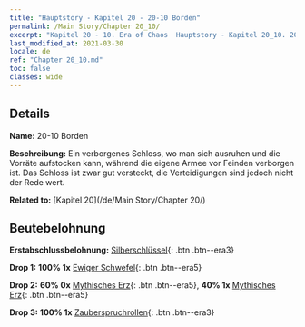 ```yaml
---
title: "Hauptstory - Kapitel 20 - 20-10 Borden"
permalink: /Main Story/Chapter 20_10/
excerpt: "Kapitel 20 - 10. Era of Chaos  Hauptstory - Kapitel 20_10. 20-10 Borden"
last_modified_at: 2021-03-30
locale: de
ref: "Chapter 20_10.md"
toc: false
classes: wide
---
```


## Details

 **Name:** 20-10 Borden

 **Beschreibung:** Ein verborgenes Schloss, wo man sich ausruhen und die Vorräte aufstocken kann, während die eigene Armee vor Feinden verborgen ist. Das Schloss ist zwar gut versteckt, die Verteidigungen sind jedoch nicht der Rede wert.

 **Related to:** [Kapitel 20](/de/Main Story/Chapter 20/)

## Beutebelohnung

 **Erstabschlussbelohnung:** [Silberschlüssel](/de/Items/con_693/){: .btn .btn--era3}

 **Drop 1:** **100% 1x** [Ewiger Schwefel](/de/Items/mat_71/){: .btn .btn--era5}

 **Drop 2:** **60% 0x** [Mythisches Erz](/de/Items/mat_61/){: .btn .btn--era5}, **40% 1x** [Mythisches Erz](/de/Items/mat_61/){: .btn .btn--era5}

 **Drop 3:** **100% 1x** [Zauberspruchrollen](/de/Items/con_694/){: .btn .btn--era3}

